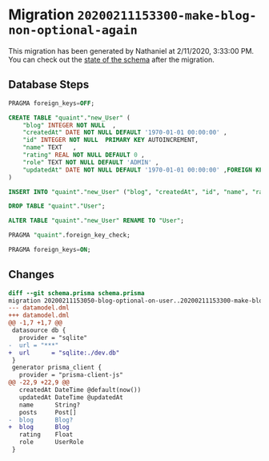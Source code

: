 # Migration `20200211153300-make-blog-non-optional-again`

This migration has been generated by Nathaniel at 2/11/2020, 3:33:00 PM.
You can check out the [state of the schema](./schema.prisma) after the migration.

## Database Steps

```sql
PRAGMA foreign_keys=OFF;

CREATE TABLE "quaint"."new_User" (
    "blog" INTEGER NOT NULL  ,
    "createdAt" DATE NOT NULL DEFAULT '1970-01-01 00:00:00' ,
    "id" INTEGER NOT NULL  PRIMARY KEY AUTOINCREMENT,
    "name" TEXT   ,
    "rating" REAL NOT NULL DEFAULT 0 ,
    "role" TEXT NOT NULL DEFAULT 'ADMIN' ,
    "updatedAt" DATE NOT NULL DEFAULT '1970-01-01 00:00:00' ,FOREIGN KEY ("blog") REFERENCES "Blog"("id") ON DELETE RESTRICT
) 

INSERT INTO "quaint"."new_User" ("blog", "createdAt", "id", "name", "rating", "role", "updatedAt") SELECT "blog", "createdAt", "id", "name", "rating", "role", "updatedAt" FROM "quaint"."User"

DROP TABLE "quaint"."User";

ALTER TABLE "quaint"."new_User" RENAME TO "User";

PRAGMA "quaint".foreign_key_check;

PRAGMA foreign_keys=ON;
```

## Changes

```diff
diff --git schema.prisma schema.prisma
migration 20200211153050-blog-optional-on-user..20200211153300-make-blog-non-optional-again
--- datamodel.dml
+++ datamodel.dml
@@ -1,7 +1,7 @@
 datasource db {
   provider = "sqlite"
-  url = "***"
+  url      = "sqlite:./dev.db"
 }
 generator prisma_client {
   provider = "prisma-client-js"
@@ -22,9 +22,9 @@
   createdAt DateTime @default(now())
   updatedAt DateTime @updatedAt
   name      String?
   posts     Post[]
-  blog      Blog?
+  blog      Blog
   rating    Float
   role      UserRole
 }
```


